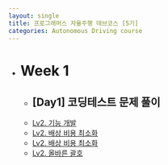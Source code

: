 ```yaml
---
layout: single
title: 프로그래머스 자율주행 데브코스 [5기]
categories: Autonomous Driving course
---
```


* # Week 1
  * ## [Day1] 코딩테스트 문제 풀이
  * [Lv2. 기능 개발]()
  * [Lv2. 배상 비용 최소화]()
  * [Lv2. 배상 비용 최소화]()
  * [Lv2. 올바른 괄호]()
